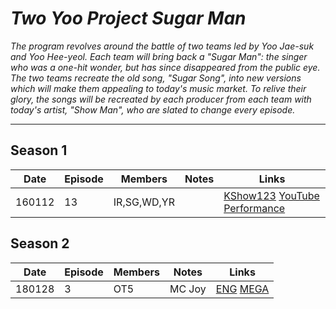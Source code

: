 # _Two Yoo Project Sugar Man_
*The program revolves around the battle of two teams led by Yoo Jae-suk and Yoo Hee-yeol. Each team will bring back a "Sugar Man": the singer who was a one-hit wonder, but has since disappeared from the public eye. The two teams recreate the old song, "Sugar Song", into new versions which will make them appealing to today's music market. To relive their glory, the songs will be recreated by each producer from each team with today's artist, "Show Man", who are slated to change every episode.*
___

## Season 1
| Date   | Episode | Members     | Notes | Links                                                                                                                                                |
|--------|---------|-------------|-------|------------------------------------------------------------------------------------------------------------------------------------------------------|
| 160112 | 13      | IR,SG,WD,YR |       | [KShow123](http://kshow123.net/show/sugar-man/episode-13.html)  [YouTube](https://youtu.be/MJO8ETe2rv8)  [Performance](https://youtu.be/nIXMQ85G_rI) |

## Season 2
| Date   | Episode | Members | Notes  | Links                                                                                                                                                       |
|--------|---------|---------|--------|-------------------------------------------------------------------------------------------------------------------------------------------------------------|
| 180128 | 3       | OT5     | MC Joy | [ENG](https://revelupsubs.com/2018/01/28/eng-180128-red-velvet-sugarman-2/)  [MEGA](https://mega.nz/#!l85XAKDL!Knem8wcGz54nYXZ3PCrTURUC5wISk9B0wYfkdMAR5EM) |